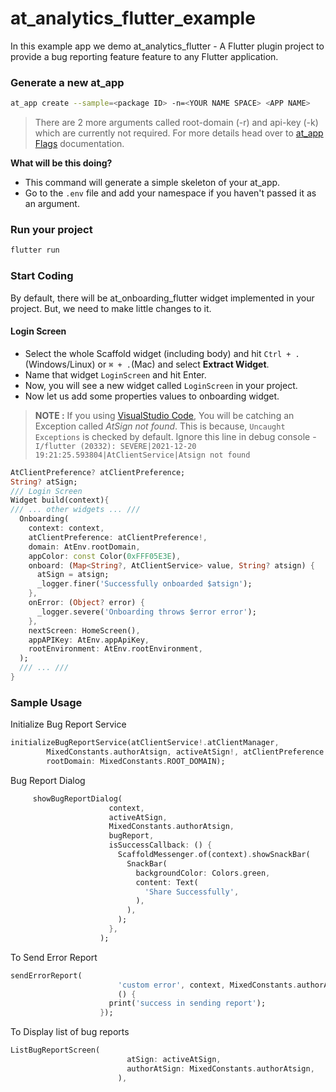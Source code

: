 # at_analytics_flutter_example

In this example app we demo at_analytics_flutter - A Flutter plugin project to provide a bug reporting feature feature to any Flutter application.


### Generate a new at_app

  ```bash
  at_app create --sample=<package ID> -n=<YOUR NAME SPACE> <APP NAME>
  ```

  > There are 2 more arguments called root-domain (-r) and api-key (-k) which are currently not required. For more details head over to [at_app Flags](https://pub.dev/packages/at_app#executable) documentation.

**What will be this doing?**
  - This command will generate a simple skeleton of your at_app.
  - Go to the `.env` file and add your namespace if you haven't passed it as an argument.


### Run your project

  ```bash
  flutter run
  ```


### Start Coding

  By default, there will be at_onboarding_flutter widget implemented in your project. But, we need to make little changes to it.

#### Login Screen

  - Select the whole Scaffold widget (including body) and hit `Ctrl + .`(Windows/Linux) or `⌘ + .`(Mac) and select **Extract Widget**.
  - Name that widget `LoginScreen` and hit Enter.
  - Now, you will see a new widget called `LoginScreen` in your project.
  - Now let us add some properties values to onboarding widget.

  > **NOTE :** If you using [VisualStudio Code](https://code.visualstudio.com/), You will be catching an Exception called *AtSign not found*. This is because, `Uncaught Exceptions` is checked by default.
  > Ignore this line in debug console - `I/flutter (20332): SEVERE|2021-12-20 19:21:25.593804|AtClientService|Atsign not found`

  ```dart
  AtClientPreference? atClientPreference;
  String? atSign;
  /// Login Screen
  Widget build(context){
  /// ... other widgets ... ///
    Onboarding(
      context: context,
      atClientPreference: atClientPreference!,
      domain: AtEnv.rootDomain,
      appColor: const Color(0xFFF05E3E),
      onboard: (Map<String?, AtClientService> value, String? atsign) {
        atSign = atsign;
        _logger.finer('Successfully onboarded $atsign');
      },
      onError: (Object? error) {
        _logger.severe('Onboarding throws $error error');
      },
      nextScreen: HomeScreen(),
      appAPIKey: AtEnv.appApiKey,
      rootEnvironment: AtEnv.rootEnvironment,
    );
    /// ... ///
  }
  ```
  
### Sample Usage

Initialize Bug Report Service

```dart
initializeBugReportService(atClientService!.atClientManager,
        MixedConstants.authorAtsign, activeAtSign!, atClientPreference!,
        rootDomain: MixedConstants.ROOT_DOMAIN);
```

Bug Report Dialog

```dart
     showBugReportDialog(
                      context,
                      activeAtSign,
                      MixedConstants.authorAtsign,
                      bugReport,
                      isSuccessCallback: () {
                        ScaffoldMessenger.of(context).showSnackBar(
                          SnackBar(
                            backgroundColor: Colors.green,
                            content: Text(
                              'Share Successfully',
                            ),
                          ),
                        );
                      },
                    );
```

To Send Error Report

```dart
sendErrorReport(
                        'custom error', context, MixedConstants.authorAtsign,
                        () {
                      print('success in sending report');
                    });
``` 

To Display list of bug reports

```dart
ListBugReportScreen(
                          atSign: activeAtSign,
                          authorAtSign: MixedConstants.authorAtsign,
                        ),
```